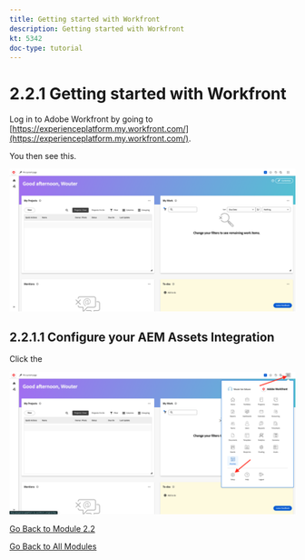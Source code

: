 ```yaml
---
title: Getting started with Workfront
description: Getting started with Workfront
kt: 5342
doc-type: tutorial
---
```

# 2.2.1 Getting started with Workfront

Log in to Adobe Workfront by going to [https://experienceplatform.my.workfront.com/](https://experienceplatform.my.workfront.com/).

You then see this.

![WF](./images/wfb1.png)

## 2.2.1.1 Configure your AEM Assets Integration

Click the 


![WF](./images/wfb2.png)

[Go Back to Module 2.2](./workfront.md)

[Go Back to All Modules](./../../../overview.md)
